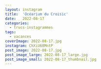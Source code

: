 ```yaml
---
layout: instagram
title:  'Océarium du Croisic'
date:   2022-08-17
categories: 
  - trucs-instagrammes
tags:
  - vacances
coverImage: 2022-08-17.jpg
instagram: ChXiU68MntP
post_image: 2022-08-17.jpg
post_image_large: 2022-08-17_large.jpg
post_image_small: 2022-08-17_thumbnail.jpg
---
```



